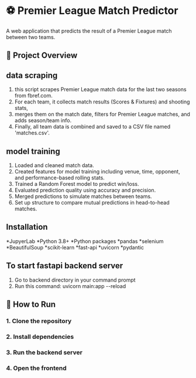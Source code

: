 # ⚽ Premier League Match Predictor
A web application that predicts the result of a Premier League match between two teams.
## 📌 Project Overview
## data scraping
1. this script scrapes Premier League match data for the last two seasons from fbref.com.
2. For each team, it collects match results (Scores & Fixtures) and shooting stats,
3. merges them on the match date, filters for Premier League matches, and adds season/team info.
4. Finally, all team data is combined and saved to a CSV file named 'matches.csv'.
## model training
1. Loaded and cleaned match data.
2. Created features for model training including venue, time, opponent, and performance-based rolling stats.
3. Trained a Random Forest model to predict win/loss.
4. Evaluated prediction quality using accuracy and precision.
5. Merged predictions to simulate matches between teams.
6. Set up structure to compare mutual predictions in head-to-head matches.
## Installation
*JupyerLab
*Python 3.8+
*Python packages
  *pandas
  *selenium
  *BeautifulSoup
  *scikit-learn
  *fast-api
  *uvicorn
  *pydantic
## To start fastapi backend server
1. Go to backend directory in your command prompt
2. Run this command: uvicorn main:app --reload
## 🚀 How to Run
### 1. Clone the repository
### 2. Install dependencies
### 3. Run the backend server
### 4. Open the frontend
